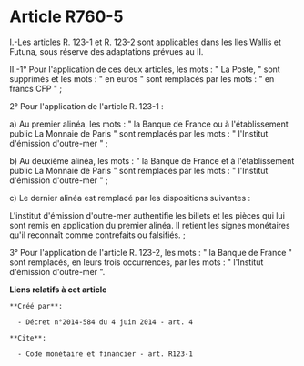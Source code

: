 # Article R760-5

I.-Les articles R. 123-1 et R. 123-2 sont applicables dans les Iles Wallis et Futuna, sous réserve des adaptations prévues au
II. 

II.-1° Pour l'application de ces deux articles, les mots : " La Poste, " sont supprimés et les mots : " en euros " sont
remplacés par les mots : " en francs CFP " ; 

2° Pour l'application de l'article R. 123-1 : 

a) Au premier alinéa, les mots : " la Banque de France ou à l'établissement public La Monnaie de Paris " sont remplacés par
les mots : " l'Institut d'émission d'outre-mer " ; 

b) Au deuxième alinéa, les mots : " la Banque de France et à l'établissement public La Monnaie de Paris " sont remplacés par
les mots : " l'Institut d'émission d'outre-mer " ; 

c) Le dernier alinéa est remplacé par les dispositions suivantes : 

L'institut d'émission d'outre-mer authentifie les billets et les pièces qui lui sont remis en application du premier alinéa.
Il retient les signes monétaires qu'il reconnaît comme contrefaits ou falsifiés. ; 

3° Pour l'application de l'article R. 123-2, les mots : " la Banque de France " sont remplacés, en leurs trois occurrences,
par les mots : " l'Institut d'émission d'outre-mer ".

**Liens relatifs à cet article**

	**Créé par**:

	  - Décret n°2014-584 du 4 juin 2014 - art. 4

	**Cite**:

	  - Code monétaire et financier - art. R123-1
